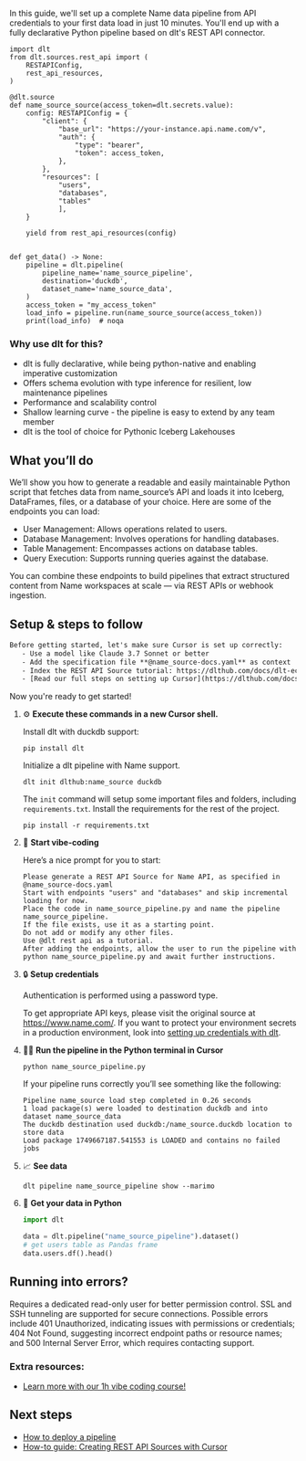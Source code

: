 In this guide, we'll set up a complete Name data pipeline from API credentials to your first data load in just 10 minutes. You'll end up with a fully declarative Python pipeline based on dlt's REST API connector.

```python-outcome
import dlt
from dlt.sources.rest_api import (
    RESTAPIConfig,
    rest_api_resources,
)

@dlt.source
def name_source_source(access_token=dlt.secrets.value):
    config: RESTAPIConfig = {
        "client": {
            "base_url": "https://your-instance.api.name.com/v",
            "auth": {
                "type": "bearer",
                "token": access_token,
            },
        },
        "resources": [
            "users",
            "databases",
            "tables"
            ],
    }

    yield from rest_api_resources(config)


def get_data() -> None:
    pipeline = dlt.pipeline(
        pipeline_name='name_source_pipeline',
        destination='duckdb',
        dataset_name='name_source_data', 
    )
    access_token = "my_access_token"
    load_info = pipeline.run(name_source_source(access_token))
    print(load_info)  # noqa
```

### Why use dlt for this?

- dlt is fully declarative, while being python-native and enabling imperative customization
- Offers schema evolution with type inference for resilient, low maintenance pipelines
- Performance and scalability control
- Shallow learning curve - the pipeline is easy to extend by any team member
- dlt is the tool of choice for Pythonic Iceberg Lakehouses

## What you’ll do

We’ll show you how to generate a readable and easily maintainable Python script that fetches data from name_source’s API and loads it into Iceberg, DataFrames, files, or a database of your choice. Here are some of the endpoints you can load:

- User Management: Allows operations related to users.
- Database Management: Involves operations for handling databases.
- Table Management: Encompasses actions on database tables.
- Query Execution: Supports running queries against the database.

You can combine these endpoints to build pipelines that extract structured content from Name workspaces at scale — via REST APIs or webhook ingestion.

## Setup & steps to follow

```default
Before getting started, let's make sure Cursor is set up correctly:
   - Use a model like Claude 3.7 Sonnet or better
   - Add the specification file **@name_source-docs.yaml** as context
   - Index the REST API Source tutorial: https://dlthub.com/docs/dlt-ecosystem/verified-sources/rest_api/ and add it to context as **@dlt rest api**
   - [Read our full steps on setting up Cursor](https://dlthub.com/docs/dlt-ecosystem/llm-tooling/cursor-restapi#23-configuring-cursor-with-documentation)
```

Now you're ready to get started! 

1. ⚙️ **Execute these commands in a new Cursor shell.**
    
    Install dlt with duckdb support:
    ```shell
    pip install dlt
    ```

    Initialize a dlt pipeline with Name support.
    ```shell
    dlt init dlthub:name_source duckdb
    ```

    The `init` command will setup some important files and folders, including `requirements.txt`. Install the requirements for the rest of the project.
    ```shell
    pip install -r requirements.txt
    ```
    
2. 🤠 **Start vibe-coding**
    
    Here’s a nice prompt for you to start: 
    
    ```prompt
    Please generate a REST API Source for Name API, as specified in @name_source-docs.yaml 
    Start with endpoints "users" and "databases" and skip incremental loading for now. 
    Place the code in name_source_pipeline.py and name the pipeline name_source_pipeline. 
    If the file exists, use it as a starting point. 
    Do not add or modify any other files. 
    Use @dlt rest api as a tutorial. 
    After adding the endpoints, allow the user to run the pipeline with python name_source_pipeline.py and await further instructions.
    ```

    
3. 🔒 **Setup credentials** 
    
    Authentication is performed using a password type.
    
    To get appropriate API keys, please visit the original source at https://www.name.com/.
    If you want to protect your environment secrets in a production environment, look into [setting up credentials with dlt](https://dlthub.com/docs/walkthroughs/add_credentials).
    
4. 🏃‍♀️ **Run the pipeline in the Python terminal in Cursor**
    
    ```shell
    python name_source_pipeline.py
    ```
    
    If your pipeline runs correctly you’ll see something like the following:
    
    ```shell
    Pipeline name_source load step completed in 0.26 seconds
    1 load package(s) were loaded to destination duckdb and into dataset name_source_data
    The duckdb destination used duckdb:/name_source.duckdb location to store data
    Load package 1749667187.541553 is LOADED and contains no failed jobs
    ```
    
5. 📈 **See data**
    
    ```shell
    dlt pipeline name_source_pipeline show --marimo
    ```
    
6. 🐍 **Get your data in Python**
    
    ```python
    import dlt

   data = dlt.pipeline("name_source_pipeline").dataset()
   # get users table as Pandas frame
   data.users.df().head()
    ```

## Running into errors?

Requires a dedicated read-only user for better permission control. SSL and SSH tunneling are supported for secure connections. Possible errors include 401 Unauthorized, indicating issues with permissions or credentials; 404 Not Found, suggesting incorrect endpoint paths or resource names; and 500 Internal Server Error, which requires contacting support.

### Extra resources:

- [Learn more with our 1h vibe coding course!](https://www.youtube.com/watch?v=GGid70rnJuM)

## Next steps

- [How to deploy a pipeline](https://dlthub.com/docs/walkthroughs/deploy-a-pipeline)
- [How-to guide: Creating REST API Sources with Cursor](https://dlthub.com/docs/dlt-ecosystem/llm-tooling/cursor-restapi)